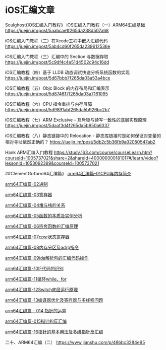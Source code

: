 # iOS汇编文章

Soulghost《iOS汇编入门教程》
iOS汇编入门教程（一）ARM64汇编基础
https://juejin.im/post/5aabcae1f265da238d507a68

iOS汇编入门教程（二）在Xcode工程中嵌入汇编代码
https://juejin.im/post/5ab4cd60f265da239612536e

iOS汇编入门教程（三）汇编中的 Section 与数据存取
https://juejin.im/post/5c9df4c4e51d4502c94c16dd

iOS汇编教程（四）基于 LLDB 动态调试快速分析系统函数的实现
https://juejin.im/post/5d67bbb7f265da03a53a4bce

iOS汇编教程（五）Objc Block 的内存布局和汇编表示
https://juejin.im/post/5d874617f265da03a7161095

iOS汇编教程（六）CPU 指令重排与内存屏障
https://juejin.im/post/5d9891abf265da5b926bc2b7

iOS汇编教程（七）ARM Exclusive - 互斥锁与读写一致性的底层实现原理
https://juejin.im/post/5daaf3d4f265da5b950a6337

iOS汇编教程（八）静态链接中的 Relocation - 静态库链接时是如何保证对变量的相对寻址依然正确的？
https://juejin.im/post/5db2c5b36fb9a02050547ab2

Hank
ARM汇编入门教程
https://study.163.com/course/courseLearn.htm?courseId=1005737021&share=2&shareId=400000000181017#/learn/video?lessonId=1053092399&courseId=1005737021

##ClementGu《arm64汇编篇》
[arm64汇编篇-01CPU与内存简介](https://www.jianshu.com/p/5360392c35a6)

[arm64汇编篇-02进制](https://www.jianshu.com/p/ff9a7ec5f17b)

[arm64汇编篇-03寄存器](https://www.jianshu.com/p/6e6365f638cb)

[arm64汇编篇-04堆与栈的关系](https://www.jianshu.com/p/5d8b20d89718)

[arm64汇编篇-05函数的本质及实例分析](https://www.jianshu.com/p/9f63cb7a334c)

[arm64汇编篇-06嵌套函数的汇编原理](https://www.jianshu.com/p/4f83e1e3b9ae)

[arm64汇编篇-07cpsr状态寄存器](https://www.jianshu.com/p/a7e8e371b9bc)

[arm64汇编篇-08内存分区及adrp指令](https://www.jianshu.com/p/09bbf92fd332)

[arm64汇编篇-09ida解析包的汇编代码操作](https://www.jianshu.com/p/7f007bdd1108)

[arm64汇编篇-10IF代码的识别](https://www.jianshu.com/p/b02881752a8a)

[arm64汇编篇-11循环while、for](https://www.jianshu.com/p/09865aabe7f7)

[arm64汇编篇-12Switch底层运行原理](https://www.jianshu.com/p/d382f653dd00)

[arm64汇编篇-13编译器优化及寄存器与多线程问题](https://www.jianshu.com/p/6d2cd5431222)

[arm64汇编篇 - 014 指针的运算](https://www.jianshu.com/p/2ff54e265ba3)

[arm64汇编篇-015指针的反汇编](https://www.jianshu.com/p/a8afedaebf94)

[arm64汇编篇-16指针的基本用法及多级指针反汇编](https://www.jianshu.com/p/cb42cb63c24e)

二十、ARM64汇编（二）
https://www.jianshu.com/p/48bbc3284e95